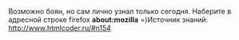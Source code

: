 Возможно боян, но сам лично узнал только сегодня. Наберите в адресной строке firefox <b>about:mozilla</b> =)Источник знаний: <a href="http://www.htmlcoder.ru/#n154">http://www.htmlcoder.ru/#n154</a>